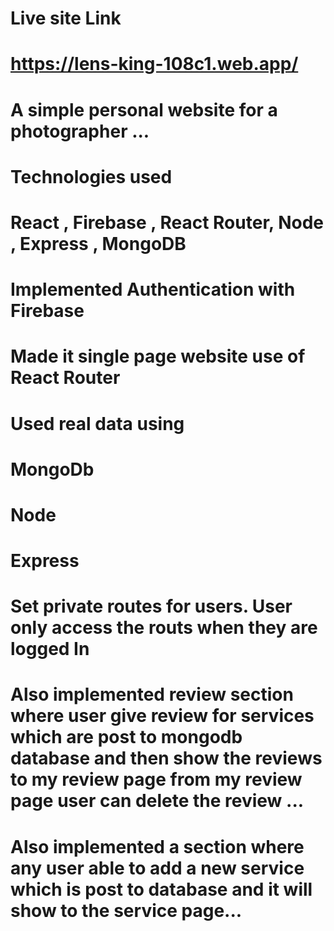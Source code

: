 # Live site Link 
# https://lens-king-108c1.web.app/

# A simple personal website for a photographer ...

# Technologies used 

# React , Firebase , React Router, Node , Express , MongoDB

# Implemented Authentication with Firebase
# Made it single page website use of React Router
# Used real data using 

# MongoDb 
# Node
# Express  

# Set private routes for users. User only access the routs when they are logged In
# Also implemented review section where user give review for services which are post to mongodb database and then show the reviews to my review page from my review page user can delete the review ...
# Also implemented a section where any user able to add a new service which is post to database and it will show to the service page...



